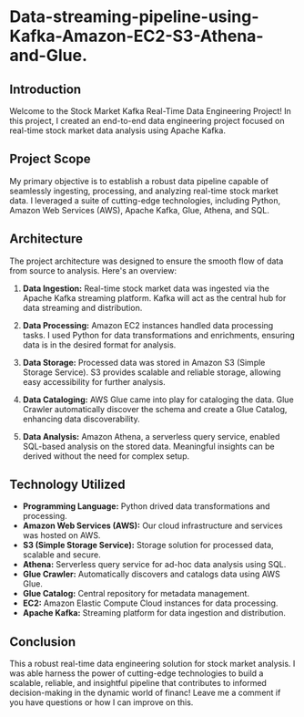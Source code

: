 # Data-streaming-pipeline-using-Kafka-Amazon-EC2-S3-Athena-and-Glue.

## Introduction

Welcome to the Stock Market Kafka Real-Time Data Engineering Project! In this project, I created an end-to-end data engineering project focused on real-time stock market data analysis using Apache Kafka.

## Project Scope

My primary objective is to establish a robust data pipeline capable of seamlessly ingesting, processing, and analyzing real-time stock market data. I leveraged a suite of cutting-edge technologies, including Python, Amazon Web Services (AWS), Apache Kafka, Glue, Athena, and SQL.

## Architecture

The project architecture was designed to ensure the smooth flow of data from source to analysis. Here's an overview:

1. **Data Ingestion:** Real-time stock market data was ingested via the Apache Kafka streaming platform. Kafka will act as the central hub for data streaming and distribution.

2. **Data Processing:** Amazon EC2 instances handled data processing tasks. I used Python for data transformations and enrichments, ensuring data is in the desired format for analysis.

3. **Data Storage:** Processed data was stored in Amazon S3 (Simple Storage Service). S3 provides scalable and reliable storage, allowing easy accessibility for further analysis.

4. **Data Cataloging:** AWS Glue came into play for cataloging the data. Glue Crawler automatically discover the schema and create a Glue Catalog, enhancing data discoverability.

5. **Data Analysis:** Amazon Athena, a serverless query service, enabled SQL-based analysis on the stored data. Meaningful insights can be derived without the need for complex setup.

## Technology Utilized

- **Programming Language:** Python drived data transformations and processing.
- **Amazon Web Services (AWS):** Our cloud infrastructure and services was hosted on AWS.
- **S3 (Simple Storage Service):** Storage solution for processed data, scalable and secure.
- **Athena:** Serverless query service for ad-hoc data analysis using SQL.
- **Glue Crawler:** Automatically discovers and catalogs data using AWS Glue.
- **Glue Catalog:** Central repository for metadata management.
- **EC2:** Amazon Elastic Compute Cloud instances for data processing.
- **Apache Kafka:** Streaming platform for data ingestion and distribution.

## Conclusion

This a robust real-time data engineering solution for stock market analysis. I was able harness the power of cutting-edge technologies to build a scalable, reliable, and insightful pipeline that contributes to informed decision-making in the dynamic world of financ! Leave me a comment if you have questions or how I can improve on this.
